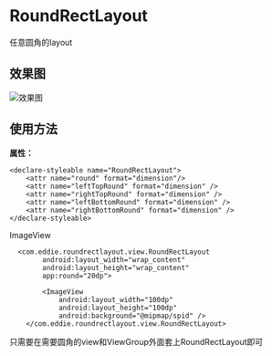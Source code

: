 # RoundRectLayout
任意圆角的layout

## 效果图

![效果图](https://github.com/learningWu/RoundRectLayout/blob/master/app/image/effect.png?raw=true)

## 使用方法
**属性：**

    <declare-styleable name="RoundRectLayout">
        <attr name="round" format="dimension"/>
        <attr name="leftTopRound" format="dimension" />
        <attr name="rightTopRound" format="dimension" />
        <attr name="leftBottomRound" format="dimension" />
        <attr name="rightBottomRound" format="dimension" />
    </declare-styleable>

ImageView

      <com.eddie.roundrectlayout.view.RoundRectLayout
            android:layout_width="wrap_content"
            android:layout_height="wrap_content"
            app:round="20dp">

            <ImageView
                android:layout_width="100dp"
                android:layout_height="100dp"
                android:background="@mipmap/spid" />
        </com.eddie.roundrectlayout.view.RoundRectLayout>

只需要在需要圆角的view和ViewGroup外面套上RoundRectLayout即可
